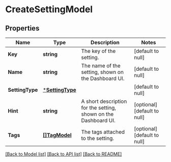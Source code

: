 # CreateSettingModel

## Properties
Name | Type | Description | Notes
------------ | ------------- | ------------- | -------------
**Key** | **string** | The key of the setting. | [default to null]
**Name** | **string** | The name of the setting, shown on the Dashboard UI. | [default to null]
**SettingType** | [***SettingType**](SettingType.md) |  | [default to null]
**Hint** | **string** | A short description for the setting, shown on the Dashboard UI. | [optional] [default to null]
**Tags** | [**[]TagModel**](TagModel.md) | The tags attached to the setting. | [optional] [default to null]

[[Back to Model list]](../README.md#documentation-for-models) [[Back to API list]](../README.md#documentation-for-api-endpoints) [[Back to README]](../README.md)

